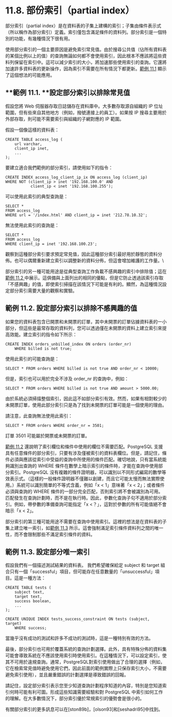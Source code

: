 # 11.8. 部份索引（partial index）

部分索引（partial index）是在資料表的子集上建構的索引；子集由條件表示式（所以稱作為部分索引）定義。索引僅包含滿足條件的資料列。部分索引是一個特別的功能，有幾種情況下很有用。

使用部分索引的一個主要原因是避免索引常見值。由於搜尋公共值（佔所有資料表的某個比例以上的值）的查詢無論如何都不會使用索引，因此根本不應該將這些資料列保留在索引中。這可以減少索引的大小，將加速那些使用索引的查詢。它還將加速許多資料表的更新操作，因為索引不需要在所有情況下都更新。[範例 11.1](partial-indexes.md#li-11-1-ding-bu-fen-suo-yin-yi-pai-chu-chang-zhi) 顯示了這個想法的可能應用。

## \*\*範例 11.1. \*\*設定部分索引以排除常見值

假設您將 Web 伺服器存取日誌儲存在資料庫中。大多數存取源自組織的 IP 位址範圍，但有些來自其他地方（例如，撥號連接上的員工）。如果按 IP 搜尋主要用於外部存取，則可能不需要索引與組織的子網對應的 IP 範圍。

假設一個像這樣的資料表：

```
CREATE TABLE access_log (
    url varchar,
    client_ip inet,
    ...
);
```

要建立適合我們範例的部分索引，請使用如下的指令：

```
CREATE INDEX access_log_client_ip_ix ON access_log (client_ip)
WHERE NOT (client_ip > inet '192.168.100.0' AND
           client_ip < inet '192.168.100.255');
```

可以使用此索引的典型查詢是：

```
SELECT *
FROM access_log
WHERE url = '/index.html' AND client_ip = inet '212.78.10.32';
```

無法使用此索引的查詢是：

```
SELECT *
FROM access_log
WHERE client_ip = inet '192.168.100.23';
```

觀察到這種部分索引要求預定常見值，因此這種部分索引最好用於靜態的資料分佈。也可以偶爾重新建立索引以調整新的資料分佈，但這會增加維護的工作量。\\

部分索引的另一種可能用途是從典型查詢工作負載不感興趣的索引中排除值；這在[範例 11.2 ](partial-indexes.md#li-11-2-ding-bu-fen-suo-yin-yi-pai-chu-bu-gan-qu-de-zhi)中展示。這俱備與上面列出的相同的優點，但是它防止透過該索引存取「不感興趣」的值，即使索引掃描在該情況下可能是有利的。顯然，為這種情況設定部分索引需要大量的觀察和實驗。

## 範例 11.2. 設定部分索引以排除不感興趣的值

如果您的資料表包含已開票和未開票的訂單，其中未開票的訂單佔據資料表的一小部分，但這些是最常存取的資料列，您可以透過僅在未開票的資料上建立索引來提高效能。建立索引的指令如下所示：

```
CREATE INDEX orders_unbilled_index ON orders (order_nr)
    WHERE billed is not true;
```

使用此索引的可能查詢是：

```
SELECT * FROM orders WHERE billed is not true AND order_nr < 10000;
```

但是，索引也可以用於完全不涉及 order\_nr 的查詢中，例如：

```
SELECT * FROM orders WHERE billed is not true AND amount > 5000.00;
```

由於系統必須掃描整個索引，因此這不如部分索引有效。然而，如果有相對較少的未開票訂單，使用此部分索引只是為了找到未開票的訂單可能是一個使用的理由。

請注意，此查詢無法使用此索引：

```
SELECT * FROM orders WHERE order_nr = 3501;
```

訂單 3501 可能屬於開票或未開票的訂單。

[範例 11.2](partial-indexes.md#li-11-2-ding-bu-fen-suo-yin-yi-pai-chu-bu-gan-qu-de-zhi) 還說明了索引欄位和條件中使用的欄位不需要匹配。PostgreSQL 支援具有任意條件的部分索引，只要有涉及僅被索引的資料表欄位。但是，請記住，條件必須與應該從索引中受益的查詢中所使用的條件匹配。確切地說，只有當系統能夠識別出查詢的 WHERE 條件在數學上暗示索引的條件時，才能在查詢中使用部分索引。PostgreSQL 沒有複雜的條件證明器，可以識別以不同形式編寫的數學等效表示式。（這樣的一般條件證明器不僅難以創建，而且它可能太慢而無法實際使用。）系統可以識別簡單的不等式含義，例如「x < 1」意味著「x < 2」；或者條件必須與查詢的 WHERE 條件的一部分完全匹配，否則索引將不會被識別為可用。匹配發生在查詢計劃時，而不是在執行時。因此，參數化查詢子句不適用於部分索引。例如，帶參數的準備查詢可能指定「x <？」，這對於參數的所有可能值絕不會暗示「x < 2」。

部分索引的第三種可能用途不需要在查詢中使用索引。這裡的想法是在資料表的子集上建立唯一索引，如[範例 11.3](partial-indexes.md#li-11-3-ding-bu-fen-wei-yi-suo-yin) 所示。這會強制滿足索引條件資料列之間的唯一性，而不會限制那些不滿足索引條件的資料。

## 範例 11.3. 設定部分唯一索引

假設我們有一個描述測試結果的資料表。 我們希望確保給定 subject 和 target 組合只有一個「successful」項目，但可能存在任意數量的「unsuccessful」項目。這是一種方法：

```
CREATE TABLE tests (
    subject text,
    target text,
    success boolean,
    ...
);

CREATE UNIQUE INDEX tests_success_constraint ON tests (subject, target)
    WHERE success;
```

當幾乎沒有成功的測試和許多不成功的測試時，這是一種特別有效的方法。

最後，部分索引也可用於覆蓋系統的查詢計劃選擇。此外，具有特殊分佈的資料集可能會導致系統在不應該使用索引時使用索引。在這種情況下，可以設定索引，使其不可用於違規查詢。通常，PostgreSQL對索引使用做出了合理的選擇（例如，它在檢索常見值時避免使用它們，因此前面的範例實際上只保存索引大小，不需要避免索引使用），並且嚴重錯誤的計劃選擇是導致錯誤的回報。

請記住，設定部分索引表示您至少知道查詢計劃程序知道的內容，特別是您知道索引何時可能有利可圖。形成這些知識需要經驗和對 PostgreSQL 中索引如何工作的理解。在大多數情況下，部分索引優於常規索引的優勢會是很小的。

有關部分索引的更多訊息可以在\[ston89b]，\[olson93]和\[seshadri95]中找到。
